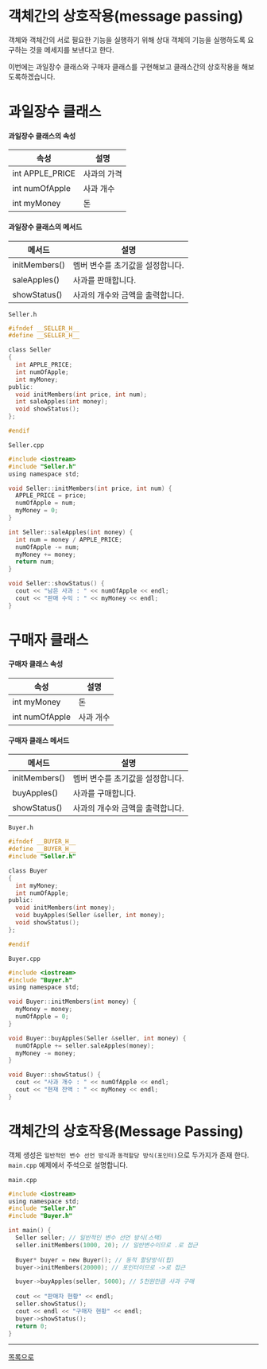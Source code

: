 # 객체간의 상호작용(message passing)
객체와 객체간의 서로 필요한 기능을 실행하기 위해 상대 객체의 기능을 실행하도록 요구하는 것을 메세지를 보낸다고 한다.

이번에는 과일장수 클래스와 구매자 클래스를 구현해보고 클래스간의 상호작용을 해보도록하겠습니다.

# 과일장수 클래스

#### 과일장수 클래스의 속성

속성 | 설명
---|---
int APPLE_PRICE | 사과의 가격
int numOfApple | 사과 개수
int myMoney | 돈

#### 과일장수 클래스의 메서드

메서드 | 설명
---|---
initMembers() | 멤버 변수를 초기값을 설정합니다.
saleApples() | 사과를 판매합니다.
showStatus() | 사과의 개수와 금액을 출력합니다.

`Seller.h`
```c
#ifndef __SELLER_H__
#define __SELLER_H__

class Seller
{
  int APPLE_PRICE;
  int numOfApple;
  int myMoney;
public:
  void initMembers(int price, int num);
  int saleApples(int money);
  void showStatus();
};

#endif
```

`Seller.cpp`
```c
#include <iostream>
#include "Seller.h"
using namespace std;

void Seller::initMembers(int price, int num) {
  APPLE_PRICE = price;
  numOfApple = num;
  myMoney = 0;
}

int Seller::saleApples(int money) {
  int num = money / APPLE_PRICE;
  numOfApple -= num;
  myMoney += money;
  return num;
}

void Seller::showStatus() {
  cout << "남은 사과 : " << numOfApple << endl;
  cout << "판매 수익 : " << myMoney << endl;
}
```

# 구매자 클래스

#### 구매자 클래스 속성

속성 | 설명
---|---
int myMoney | 돈
int numOfApple | 사과 개수

#### 구매자 클래스 메서드

메서드 | 설명
---|---
initMembers() | 멤버 변수를 초기값을 설정합니다.
buyApples() | 사과를 구매합니다.
showStatus() | 사과의 개수와 금액을 출력합니다.

`Buyer.h`

```c
#ifndef __BUYER_H__
#define __BUYER_H__
#include "Seller.h"

class Buyer
{
  int myMoney;
  int numOfApple;
public:
  void initMembers(int money);
  void buyApples(Seller &seller, int money);
  void showStatus();
};

#endif
```

`Buyer.cpp`

```c
#include <iostream>
#include "Buyer.h"
using namespace std;

void Buyer::initMembers(int money) {
  myMoney = money;
  numOfApple = 0;
}

void Buyer::buyApples(Seller &seller, int money) {
  numOfApple += seller.saleApples(money);
  myMoney -= money;
}

void Buyer::showStatus() {
  cout << "사과 개수 : " << numOfApple << endl;
  cout << "현재 잔액 : " << myMoney << endl;
}
```

# 객체간의 상호작용(Message Passing)

객체 생성은 `일반적인 변수 선언 방식`과 `동적할당 방식(포인터)`으로 두가지가 존재 한다.  
`main.cpp` 예제에서 주석으로 설명합니다.

`main.cpp`
```c
#include <iostream>
using namespace std;
#include "Seller.h"
#include "Buyer.h"

int main() {
  Seller seller; // 일반적인 변수 선언 방식(스택)
  seller.initMembers(1000, 20); // 일반변수이므로 .로 접근
    
  Buyer* buyer = new Buyer(); // 동적 할당방식(힙)
  buyer->initMembers(20000); // 포인터이므로 ->로 접근

  buyer->buyApples(seller, 5000); // 5천원만큼 사과 구매
  
  cout << "판매자 현황" << endl;
  seller.showStatus();
  cout << endl << "구매자 현황" << endl;
  buyer->showStatus();
  return 0;
}
```

---
[목록으로](https://github.com/moosin76/cpp_tutorial)